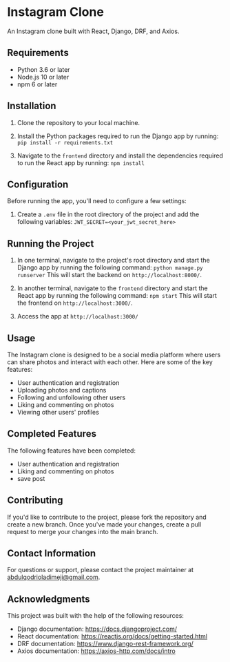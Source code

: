 # Instagram Clone

An Instagram clone built with React, Django, DRF, and Axios.

## Requirements

- Python 3.6 or later
- Node.js 10 or later
- npm 6 or later

## Installation

1. Clone the repository to your local machine.

2. Install the Python packages required to run the Django app by running:
   `pip install -r requirements.txt`

3. Navigate to the `frontend` directory and install the dependencies required to run the React app by running:
   `npm install`

## Configuration

Before running the app, you'll need to configure a few settings:

1. Create a `.env` file in the root directory of the project and add the following variables:
   `JWT_SECRET=<your_jwt_secret_here>`

## Running the Project

1. In one terminal, navigate to the project's root directory and start the Django app by running the following command:
   `python manage.py runserver`
   This will start the backend on `http://localhost:8000/`.

2. In another terminal, navigate to the `frontend` directory and start the React app by running the following command:
   `npm start`
   This will start the frontend on `http://localhost:3000/`.

3. Access the app at `http://localhost:3000/`

## Usage

The Instagram clone is designed to be a social media platform where users can share photos and interact with each other. Here are some of the key features:

- User authentication and registration
- Uploading photos and captions
- Following and unfollowing other users
- Liking and commenting on photos
- Viewing other users' profiles

## Completed Features

The following features have been completed:

- User authentication and registration
- Liking and commenting on photos
- save post

## Contributing

If you'd like to contribute to the project, please fork the repository and create a new branch. Once you've made your changes, create a pull request to merge your changes into the main branch.

## Contact Information

For questions or support, please contact the project maintainer at [abdulqodrioladimeji@gmail.com](abdulqodrioladimeji@gmail.com).

## Acknowledgments

This project was built with the help of the following resources:

- Django documentation: https://docs.djangoproject.com/
- React documentation: https://reactjs.org/docs/getting-started.html
- DRF documentation: https://www.django-rest-framework.org/
- Axios documentation: https://axios-http.com/docs/intro
